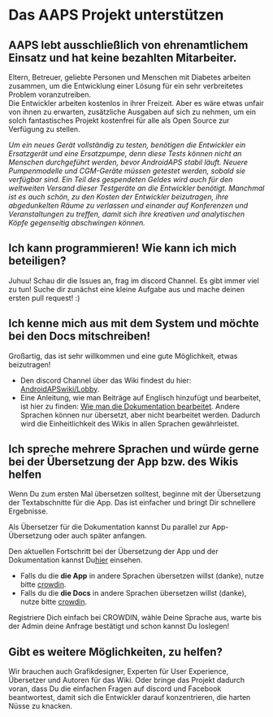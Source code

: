 # Das AAPS Projekt unterstützen

## AAPS lebt ausschließlich von ehrenamtlichem Einsatz und hat keine bezahlten Mitarbeiter.

Eltern, Betreuer, geliebte Personen und Menschen mit Diabetes arbeiten zusammen, um die Entwicklung einer Lösung für ein sehr verbreitetes Problem voranzutreiben. </br>Die Entwickler arbeiten kostenlos in ihrer Freizeit. Aber es wäre etwas unfair von ihnen zu erwarten, zusätzliche Ausgaben auf sich zu nehmen, um ein solch fantastisches Projekt kostenfrei für alle als Open Source zur Verfügung zu stellen.

*Um ein neues Gerät vollständig zu testen, benötigen die Entwickler ein Ersatzgerät und eine Ersatzpumpe, denn diese Tests können nicht an Menschen durchgeführt werden, bevor AndroidAPS stabil läuft. Neuere Pumpenmodelle und CGM-Geräte müssen getestet werden, sobald sie verfügbar sind. Ein Teil des gespendeten Geldes wird auch für den weltweiten Versand dieser Testgeräte an die Entwickler benötigt. Manchmal ist es auch schön, zu den Kosten der Entwickler beizutragen, ihre abgedunkelten Räume zu verlassen und einander auf Konferenzen und Veranstaltungen zu treffen, damit sich ihre kreativen und analytischen Köpfe gegenseitig abschwingen können.*

## Ich kann programmieren! Wie kann ich mich beteiligen?

Juhuu! Schau dir die Issues an, frag im discord Channel. Es gibt immer viel zu tun! Suche dir zunächst eine kleine Aufgabe aus und mache deinen ersten pull request! :)

## Ich kenne mich aus mit dem System und möchte bei den Docs mitschreiben!

Großartig, das ist sehr willkommen und eine gute Möglichkeit, etwas beizutragen!

* Den discord Channel über das Wiki findest du hier: [AndroidAPSwiki/Lobby](https://discord.gg/4fQUWHZ4Mw). 
* Eine Anleitung, wie man Beiträge auf Englisch hinzufügt und bearbeitet, ist hier zu finden: [Wie man die Dokumentation bearbeitet](../SupportingAaps/HowToEditTheDocs.md). Andere Sprachen können nur übersetzt, aber nicht bearbeitet werden. Dadurch wird die Einheitlichkeit des Wikis in allen Sprachen gewährleistet.

## Ich spreche mehrere Sprachen und würde gerne bei der Übersetzung der App bzw. des Wikis helfen

Wenn Du zum ersten Mal übersetzen solltest, beginne mit der Übersetzung der Textabschnitte für die App. Das ist einfacher und bringt Dir schnellere Ergebnisse.

Als Übersetzer für die Dokumentation kannst Du parallel zur App-Übersetzung oder auch später anfangen.

Den aktuellen Fortschritt bei der Übersetzung der App und der Dokumentation kannst Du[hier](StateOfTranslations) einsehen.

* Falls du die **die App** in andere Sprachen übersetzen willst (danke), nutze bitte [crowdin](https://crowdin.com/project/androidaps).
* Falls du die **die Docs** in andere Sprachen übersetzen willst (danke), nutze bitte [crowdin](https://crowdin.com/project/androidapsdocs). 

Registriere Dich einfach bei CROWDIN, wähle Deine Sprache aus, warte bis der Admin deine Anfrage bestätigt und schon kannst Du loslegen!

## Gibt es weitere Möglichkeiten, zu helfen?

Wir brauchen auch Grafikdesigner, Experten für User Experience, Übersetzer und Autoren für das Wiki. Oder bringe das Projekt dadurch voran, dass Du die einfachen Fragen auf discord und Facebook beantwortest, damit sich die Entwickler darauf konzentrieren, die harten Nüsse zu knacken.